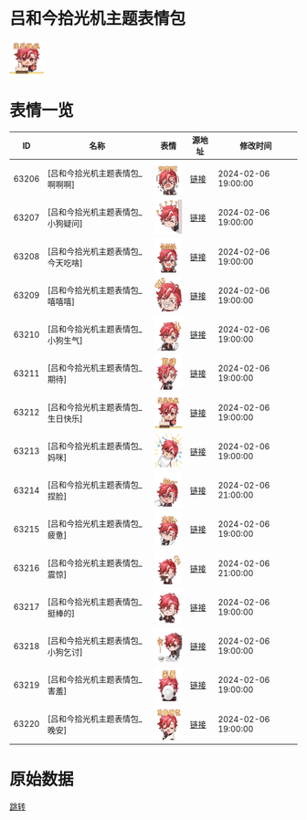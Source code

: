 # 吕和今拾光机主题表情包

<img src="./cover.png" height="60" alt="cover" />

# 表情一览

|ID|名称|表情|源地址|修改时间|
|----|----|----|----|----|
|63206|[吕和今拾光机主题表情包_啊啊啊]|<img src="./pic/063206_%5B吕和今拾光机主题表情包_啊啊啊%5D.png" height="60" alt="啊啊啊"/>|[链接](https://i0.hdslb.com/bfs/garb/73125fee742c1ebff0b67080442f5ca64b5bece0.png)|2024-02-06 19:00:00|
|63207|[吕和今拾光机主题表情包_小狗疑问]|<img src="./pic/063207_%5B吕和今拾光机主题表情包_小狗疑问%5D.png" height="60" alt="小狗疑问"/>|[链接](https://i0.hdslb.com/bfs/garb/c3a1342f65b1719b89ccbd2e140e670c68a43a70.png)|2024-02-06 19:00:00|
|63208|[吕和今拾光机主题表情包_今天吃啥]|<img src="./pic/063208_%5B吕和今拾光机主题表情包_今天吃啥%5D.png" height="60" alt="今天吃啥"/>|[链接](https://i0.hdslb.com/bfs/garb/309668b028e99a352ecdf268c2e755e97a2e01cb.png)|2024-02-06 19:00:00|
|63209|[吕和今拾光机主题表情包_嘻嘻嘻]|<img src="./pic/063209_%5B吕和今拾光机主题表情包_嘻嘻嘻%5D.png" height="60" alt="嘻嘻嘻"/>|[链接](https://i0.hdslb.com/bfs/garb/a2fcd19ede27b0abfb4e74aa01a8b7e940f4def0.png)|2024-02-06 19:00:00|
|63210|[吕和今拾光机主题表情包_小狗生气]|<img src="./pic/063210_%5B吕和今拾光机主题表情包_小狗生气%5D.png" height="60" alt="小狗生气"/>|[链接](https://i0.hdslb.com/bfs/garb/fdee49d9bf8fea104d00cb0628c72a7d0a5a3711.png)|2024-02-06 19:00:00|
|63211|[吕和今拾光机主题表情包_期待]|<img src="./pic/063211_%5B吕和今拾光机主题表情包_期待%5D.png" height="60" alt="期待"/>|[链接](https://i0.hdslb.com/bfs/garb/84c83a504847d24058c2d138e5fc241ebd13ca48.png)|2024-02-06 19:00:00|
|63212|[吕和今拾光机主题表情包_生日快乐]|<img src="./pic/063212_%5B吕和今拾光机主题表情包_生日快乐%5D.png" height="60" alt="生日快乐"/>|[链接](https://i0.hdslb.com/bfs/garb/51abecf3faf1c5e8f2dc5a02ecc4c28155169b38.png)|2024-02-06 19:00:00|
|63213|[吕和今拾光机主题表情包_妈咪]|<img src="./pic/063213_%5B吕和今拾光机主题表情包_妈咪%5D.png" height="60" alt="妈咪"/>|[链接](https://i0.hdslb.com/bfs/garb/8eff9305524a6945c802bde7165292c7f9db7863.png)|2024-02-06 19:00:00|
|63214|[吕和今拾光机主题表情包_捏脸]|<img src="./pic/063214_%5B吕和今拾光机主题表情包_捏脸%5D.png" height="60" alt="捏脸"/>|[链接](https://i0.hdslb.com/bfs/garb/cf2110011f8251afd58ec8d0773c657757b8304a.png)|2024-02-06 21:00:00|
|63215|[吕和今拾光机主题表情包_疲惫]|<img src="./pic/063215_%5B吕和今拾光机主题表情包_疲惫%5D.png" height="60" alt="疲惫"/>|[链接](https://i0.hdslb.com/bfs/garb/4b0f712a73cf364ae399d3f26d30c6b6af626769.png)|2024-02-06 19:00:00|
|63216|[吕和今拾光机主题表情包_震惊]|<img src="./pic/063216_%5B吕和今拾光机主题表情包_震惊%5D.png" height="60" alt="震惊"/>|[链接](https://i0.hdslb.com/bfs/garb/5e1de9dca3e321182166d115fac5f358ce51f61a.png)|2024-02-06 21:00:00|
|63217|[吕和今拾光机主题表情包_挺棒的]|<img src="./pic/063217_%5B吕和今拾光机主题表情包_挺棒的%5D.png" height="60" alt="挺棒的"/>|[链接](https://i0.hdslb.com/bfs/garb/519a81cbf4a3d2b0f0c163b2b390b02766f90e8b.png)|2024-02-06 19:00:00|
|63218|[吕和今拾光机主题表情包_小狗乞讨]|<img src="./pic/063218_%5B吕和今拾光机主题表情包_小狗乞讨%5D.png" height="60" alt="小狗乞讨"/>|[链接](https://i0.hdslb.com/bfs/garb/96d628182c58f855b4c23ccc21528abe05e60b69.png)|2024-02-06 19:00:00|
|63219|[吕和今拾光机主题表情包_害羞]|<img src="./pic/063219_%5B吕和今拾光机主题表情包_害羞%5D.png" height="60" alt="害羞"/>|[链接](https://i0.hdslb.com/bfs/garb/13fd95dd4da42dbafce96c9a234f401abbcbfb5b.png)|2024-02-06 19:00:00|
|63220|[吕和今拾光机主题表情包_晚安]|<img src="./pic/063220_%5B吕和今拾光机主题表情包_晚安%5D.png" height="60" alt="晚安"/>|[链接](https://i0.hdslb.com/bfs/garb/88f6dd51aa2da40676513aae0c0382d1baea2ff0.png)|2024-02-06 19:00:00|

# 原始数据

[跳转](./raw.json)

